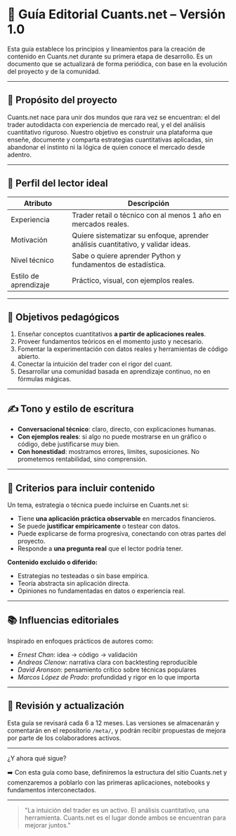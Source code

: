 # 📘 Guía Editorial Cuants.net – Versión 1.0

Esta guía establece los principios y lineamientos para la creación de contenido en Cuants.net durante su primera etapa de desarrollo. Es un documento que se actualizará de forma periódica, con base en la evolución del proyecto y de la comunidad.

---

## 🎯 Propósito del proyecto

Cuants.net nace para unir dos mundos que rara vez se encuentran: el del trader autodidacta con experiencia de mercado real, y el del análisis cuantitativo riguroso. Nuestro objetivo es construir una plataforma que enseñe, documente y comparta estrategias cuantitativas aplicadas, sin abandonar el instinto ni la lógica de quien conoce el mercado desde adentro.

---

## 👤 Perfil del lector ideal

| Atributo              | Descripción                                                                      |
| --------------------- | -------------------------------------------------------------------------------- |
| Experiencia           | Trader retail o técnico con al menos 1 año en mercados reales.                   |
| Motivación            | Quiere sistematizar su enfoque, aprender análisis cuantitativo, y validar ideas. |
| Nivel técnico         | Sabe o quiere aprender Python y fundamentos de estadística.                      |
| Estilo de aprendizaje | Práctico, visual, con ejemplos reales.                                           |

---

## 🧠 Objetivos pedagógicos

1. Enseñar conceptos cuantitativos **a partir de aplicaciones reales**.
2. Proveer fundamentos teóricos en el momento justo y necesario.
3. Fomentar la experimentación con datos reales y herramientas de código abierto.
4. Conectar la intuición del trader con el rigor del cuant.
5. Desarrollar una comunidad basada en aprendizaje continuo, no en fórmulas mágicas.

---

## ✍️ Tono y estilo de escritura

* **Conversacional técnico**: claro, directo, con explicaciones humanas.
* **Con ejemplos reales**: si algo no puede mostrarse en un gráfico o código, debe justificarse muy bien.
* **Con honestidad**: mostramos errores, límites, suposiciones. No prometemos rentabilidad, sino comprensión.

---

## 🧱 Criterios para incluir contenido

Un tema, estrategia o técnica puede incluirse en Cuants.net si:

* Tiene **una aplicación práctica observable** en mercados financieros.
* Se puede **justificar empíricamente** o testear con datos.
* Puede explicarse de forma progresiva, conectando con otras partes del proyecto.
* Responde a **una pregunta real** que el lector podría tener.

**Contenido excluido o diferido:**

* Estrategias no testeadas o sin base empírica.
* Teoría abstracta sin aplicación directa.
* Opiniones no fundamentadas en datos o experiencia real.

---

## 📚 Influencias editoriales

Inspirado en enfoques prácticos de autores como:

* *Ernest Chan*: idea → código → validación
* *Andreas Clenow*: narrativa clara con backtesting reproducible
* *David Aronson*: pensamiento crítico sobre técnicas populares
* *Marcos López de Prado*: profundidad y rigor en lo que importa

---

## 🔁 Revisión y actualización

Esta guía se revisará cada 6 a 12 meses. Las versiones se almacenarán y comentarán en el repositorio `/meta/`, y podrán recibir propuestas de mejora por parte de los colaboradores activos.

---

¿Y ahora qué sigue?

➡️ Con esta guía como base, definiremos la estructura del sitio Cuants.net y comenzaremos a poblarlo con las primeras aplicaciones, notebooks y fundamentos interconectados.

---

> "La intuición del trader es un activo. El análisis cuantitativo, una herramienta. Cuants.net es el lugar donde ambos se encuentran para mejorar juntos."
